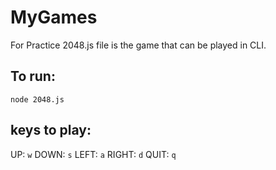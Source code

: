 # MyGames
For Practice
2048.js file is the game that can be played in CLI.

## To run:
`node 2048.js`

## keys to play:
UP: `w`
DOWN: `s`
LEFT: `a`
RIGHT:  `d`
QUIT: `q`
